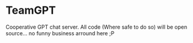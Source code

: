 # TeamGPT
Cooperative GPT chat server.
All code (Where safe to do so) will be open source... no funny business arround here ;P
